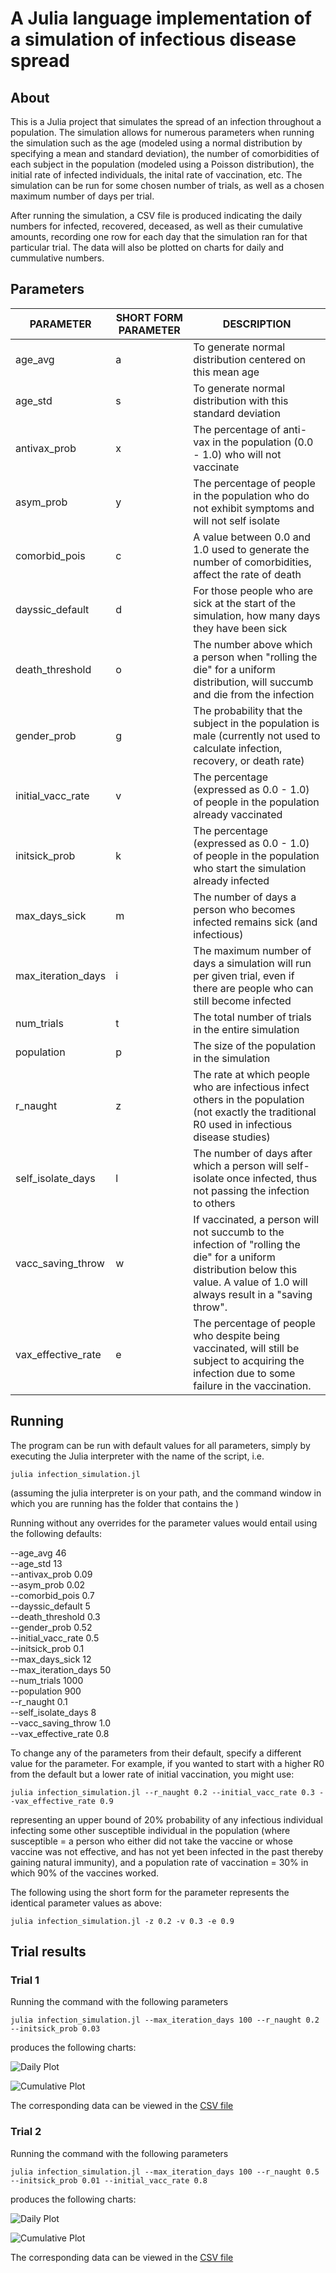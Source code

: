 # A Julia language implementation of a simulation of infectious disease spread

## About

This is a Julia project that simulates the spread of an infection throughout a population. The simulation allows for numerous parameters when running the simulation such as the age (modeled using a normal distribution by specifying a mean and standard deviation), the number of comorbidities of each subject in the population (modeled using a Poisson distribution), the initial rate of infected individuals, the inital rate of vaccination, etc. The simulation can be run for some chosen number of trials, as well as a chosen maximum number of days per trial.

After running the simulation, a CSV file is produced indicating the daily numbers for infected, recovered, deceased, as well as their cumulative amounts, recording one row for each day that the simulation ran for that particular trial. The data will also be plotted on charts for daily and cummulative numbers.

## Parameters

| PARAMETER          | SHORT FORM PARAMETER | DESCRIPTION                                                                                                                                                                        |
|--------------------|----------------------|------------------------------------------------------------------------------------------------------------------------------------------------------------------------------------|
| age_avg            | a                    | To generate normal distribution centered on this mean age                                                                                                                          |
| age_std            | s                    | To generate normal distribution with this standard deviation                                                                                                                       |
| antivax_prob       | x                    | The percentage of anti-vax in the population (0.0 - 1.0) who will not vaccinate                                                                                                    |
| asym_prob          | y                    | The percentage of people in the population who do not exhibit symptoms and will not self isolate                                                                                   |
| comorbid_pois      | c                    | A value between 0.0 and 1.0 used to generate the number of comorbidities, affect the rate of death                                                                                 |
| dayssic_default    | d                    | For those people who are sick at the start of the simulation, how many days they have been sick                                                                                    |
| death_threshold    | o                    | The number above which a person when "rolling the die" for a uniform distribution, will succumb and die from the infection                                                         |
| gender_prob        | g                    | The probability that the subject in the population is male (currently not used to calculate infection, recovery, or death rate)                                                    |
| initial_vacc_rate  | v                    | The percentage (expressed as 0.0 - 1.0) of people in the population already vaccinated                                                                                             |
| initsick_prob      | k                    | The percentage (expressed as 0.0 - 1.0) of people in the population who start the simulation already infected                                                                      |
| max_days_sick      | m                    | The number of days a person who becomes infected remains sick (and infectious)                                                                                                     |
| max_iteration_days | i                    | The maximum number of days a simulation will run per given trial, even if there are people who can still become infected                                                           |
| num_trials         | t                    | The total number of trials in the entire simulation                                                                                                                                |
| population         | p                    | The size of the population in the simulation                                                                                                                                       |
| r_naught           | z                    | The rate at which people who are infectious infect others in the population (not exactly the traditional R0 used in infectious disease studies)                                    |
| self_isolate_days  | l                    | The number of days after which a person will self-isolate once infected, thus not passing the infection to others                                                                  |
| vacc_saving_throw  | w                    | If vaccinated, a person will not succumb to the infection of "rolling the die" for a uniform distribution below this value. A value of 1.0 will always result in a "saving throw". |
| vax_effective_rate | e                    | The percentage of people who despite being vaccinated, will still be subject to acquiring the infection due to some failure in the vaccination.                                    |

## Running

The program can be run with default values for all parameters, simply by executing the Julia interpreter with the name of the script, i.e.

`julia infection_simulation.jl`

(assuming the julia interpreter is on your path, and the command window in which you are running has the folder that contains the )

Running without any overrides for the parameter values would entail using the following defaults:

--age_avg 46  
--age_std 13  
--antivax_prob 0.09  
--asym_prob 0.02  
--comorbid_pois 0.7  
--dayssic_default 5  
--death_threshold 0.3  
--gender_prob 0.52  
--initial_vacc_rate 0.5  
--initsick_prob 0.1  
--max_days_sick 12  
--max_iteration_days 50  
--num_trials 1000  
--population 900  
--r_naught 0.1  
--self_isolate_days 8  
--vacc_saving_throw 1.0  
--vax_effective_rate 0.8

To change any of the parameters from their default, specify a different value for the parameter. For example, if you wanted to start with a higher R0 from the default but a lower rate of initial vaccination, you might use:

`julia infection_simulation.jl --r_naught 0.2 --initial_vacc_rate 0.3 --vax_effective_rate 0.9`

representing an upper bound of 20% probability of any infectious individual infecting some other susceptible individual in the population (where susceptible = a person who either did not take the vaccine or whose vaccine was not effective, and has not yet been infected in the past thereby gaining natural immunity), and a population rate of vaccination = 30% in which 90% of the vaccines worked.

The following using the short form for the parameter represents the identical parameter values as above:

`julia infection_simulation.jl -z 0.2 -v 0.3 -e 0.9`

## Trial results

### Trial 1

Running the command with the following parameters

`julia infection_simulation.jl --max_iteration_days 100 --r_naught 0.2 --initsick_prob 0.03`

produces the following charts:

![Daily Plot](output/trials_20220906_223036_daily.png)

![Cumulative Plot](output/trials_20220906_223036_cumul.png)

The corresponding data can be viewed in the [CSV file](./output/trials_20220906_223036.csv)

### Trial 2

Running the command with the following parameters

`julia infection_simulation.jl --max_iteration_days 100 --r_naught 0.5 --initsick_prob 0.01 --initial_vacc_rate 0.8`

produces the following charts:

![Daily Plot](output/trials_20220906_223735_daily.png)

![Cumulative Plot](output/trials_20220906_223735_cumul.png)

The corresponding data can be viewed in the [CSV file](./output/trials_20220906_223735.csv)